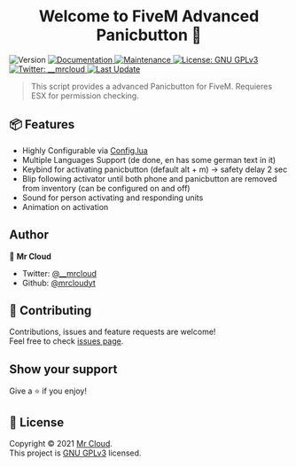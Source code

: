 <h1 align="center">Welcome to FiveM Advanced Panicbutton 👋</h1>
<p>
  <img alt="Version" src="https://img.shields.io/badge/version-1.0.0-blue.svg?cacheSeconds=2592000" />
  <a href="https://github.com/kefranabg/readme-md-generator#readme" target="_blank">
    <img alt="Documentation" src="https://img.shields.io/badge/documentation-no-red" />
  </a>
  <a href="https://github.com/kefranabg/readme-md-generator/graphs/commit-activity" target="_blank">
    <img alt="Maintenance" src="https://img.shields.io/badge/Maintained%3F-yes-green.svg" />
  </a>
  <a href="https://github.com/kefranabg/readme-md-generator/blob/master/LICENSE" target="_blank">
    <img alt="License: GNU GPLv3" src="https://img.shields.io/github/license/mrcloudyt/Advanced-Panicbutton" />
  </a>
  <a href="https://twitter.com/__mrcloud" target="_blank">
    <img alt="Twitter: __mrcloud" src="https://img.shields.io/twitter/follow/__mrcloud?style=social" />
  </a>
    <a href="https://twitter.com/__mrcloud" target="_blank">
    <img alt="Last Update" src="https://img.shields.io/github/last-commit/MrCloudYT/Advanced-Panicbutton" />
  </a>
</p>



> This script provides a advanced Panicbutton for FiveM. Requieres ESX for permission checking.
> 
## 📦 Features

* Highly Configurable via [Config.lua](https://github.com/MrCloudYT/Advanced-Panicbutton/blob/master/config.lua)
* Multiple Languages Support (de done, en has some german text in it)
* Keybind for activating panicbutton (default alt + m) -> safety delay 2 sec
* Blip following activator until both phone and panicbutton are removed from inventory (can be configured on and off)
* Sound for person activating and responding units 
* Animation on activation

## Author

👤 **Mr Cloud**

* Twitter: [@\_\_mrcloud](https://twitter.com/__mrcloud)
* Github: [@mrcloudyt](https://github.com/mrcloudyt)

## 🤝 Contributing

Contributions, issues and feature requests are welcome!<br />Feel free to check [issues page](https://github.com/MrCloudYT/Panicbutton/issues).

## Show your support

Give a ⭐️ if you enjoy!

## 📝 License

Copyright © 2021 [Mr Cloud](https://github.com/mrcloudyt).<br />
This project is [GNU GPLv3](https://choosealicense.com/licenses/agpl-3.0/) licensed.
